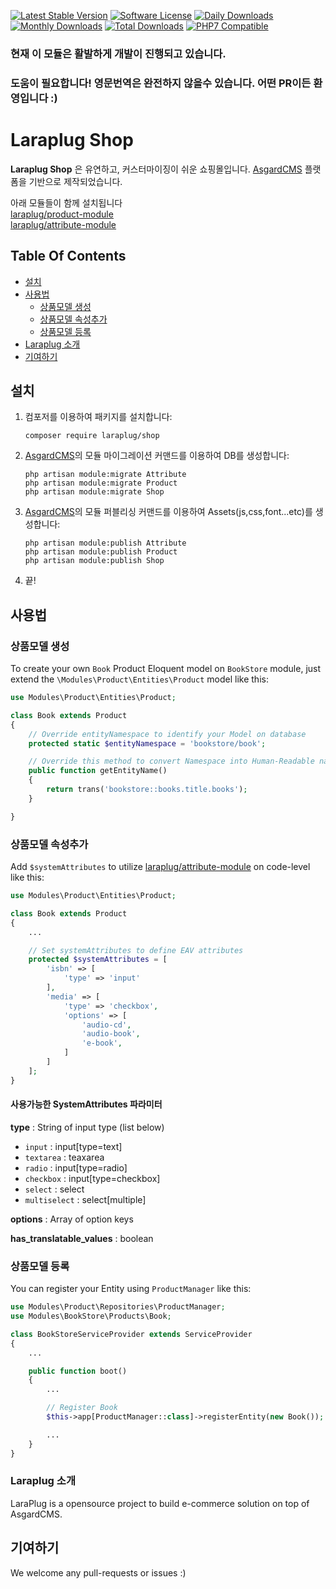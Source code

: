 [![Latest Stable Version](https://poser.pugx.org/laraplug/shop/v/stable.svg?format=flat-square)](https://github.com/laraplug/shop/releases)
[![Software License](https://poser.pugx.org/laraplug/shop/license.svg?format=flat-square)](LICENSE)
[![Daily Downloads](https://poser.pugx.org/laraplug/shop/d/daily.svg?format=flat-square)](https://packagist.org/packages/laraplug/shop)
[![Monthly Downloads](https://poser.pugx.org/laraplug/shop/d/monthly.svg?format=flat-square)](https://packagist.org/packages/laraplug/shop)
[![Total Downloads](https://poser.pugx.org/laraplug/shop/d/total.svg?format=flat-square)](https://packagist.org/packages/laraplug/shop)
[![PHP7 Compatible](https://img.shields.io/badge/php-7-green.svg?style=flat-square)](https://packagist.org/packages/laraplug/shop)

### 현재 이 모듈은 활발하게 개발이 진행되고 있습니다.
### 도움이 필요합니다! 영문번역은 완전하지 않을수 있습니다. 어떤 PR이든 환영입니다 :)

# Laraplug Shop

**Laraplug Shop** 은 유연하고, 커스터마이징이 쉬운 쇼핑몰입니다. [AsgardCMS](https://github.com/AsgardCms/Platform) 플랫폼을 기반으로 제작되었습니다.

아래 모듈들이 함께 설치됩니다  
[laraplug/product-module](https://github.com/laraplug/product-module)  
[laraplug/attribute-module](https://github.com/laraplug/attribute-module)

## Table Of Contents

- [설치](#설치)
- [사용법](#사용법)
    - [상품모델 생성](#상품모델-생성)
    - [상품모델 속성추가](#상품모델-속성추가)
    - [상품모델 등록](#상품모델-등록)
- [Laraplug 소개](#laraplug-소개)
- [기여하기](#기여하기)


## 설치

1. 컴포저를 이용하여 패키지를 설치합니다:
    ```shell
    composer require laraplug/shop
    ```

2. [AsgardCMS](https://github.com/AsgardCms/Platform)의 모듈 마이그레이션 커맨드를 이용하여 DB를 생성합니다:
    ```shell
    php artisan module:migrate Attribute
    php artisan module:migrate Product
    php artisan module:migrate Shop
    ```

3. [AsgardCMS](https://github.com/AsgardCms/Platform)의 모듈 퍼블리싱 커맨드를 이용하여 Assets(js,css,font...etc)를 생성합니다:
    ```shell
    php artisan module:publish Attribute
    php artisan module:publish Product
    php artisan module:publish Shop
    ```

4. 끝!

## 사용법

### 상품모델 생성

To create your own `Book` Product Eloquent model on `BookStore` module, just extend the `\Modules\Product\Entities\Product` model like this:

```php
use Modules\Product\Entities\Product;

class Book extends Product
{
    // Override entityNamespace to identify your Model on database
    protected static $entityNamespace = 'bookstore/book';

    // Override this method to convert Namespace into Human-Readable name
    public function getEntityName()
    {
        return trans('bookstore::books.title.books');
    }

}
```

### 상품모델 속성추가

Add `$systemAttributes` to utilize [laraplug/attribute-module](https://github.com/laraplug/attribute-module) on code-level like this:

```php
use Modules\Product\Entities\Product;

class Book extends Product
{
    ...

    // Set systemAttributes to define EAV attributes
    protected $systemAttributes = [
        'isbn' => [
            'type' => 'input'
        ],
        'media' => [
            'type' => 'checkbox',
            'options' => [
                'audio-cd',
                'audio-book',
                'e-book',
            ]
        ]
    ];
}
```

#### 사용가능한 SystemAttributes 파라미터

**type** : String of input type (list below)
 - `input` : input[type=text]
 - `textarea` : teaxarea
 - `radio` : input[type=radio]
 - `checkbox` : input[type=checkbox]
 - `select` : select
 - `multiselect` : select[multiple]

**options** : Array of option keys

**has_translatable_values** : boolean

### 상품모델 등록

You can register your Entity using `ProductManager` like this:

```php
use Modules\Product\Repositories\ProductManager;
use Modules\BookStore\Products\Book;

class BookStoreServiceProvider extends ServiceProvider
{
    ...

    public function boot()
    {
        ...

        // Register Book
        $this->app[ProductManager::class]->registerEntity(new Book());

        ...
    }
}
```

### Laraplug 소개

LaraPlug is a opensource project to build e-commerce solution on top of AsgardCMS.


## 기여하기

We welcome any pull-requests or issues :)
